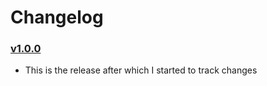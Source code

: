 # Changelog

### [v1.0.0](https://github.com/jairajs89/zerver/releases/tag/1.0.0)

- This is the release after which I started to track changes
